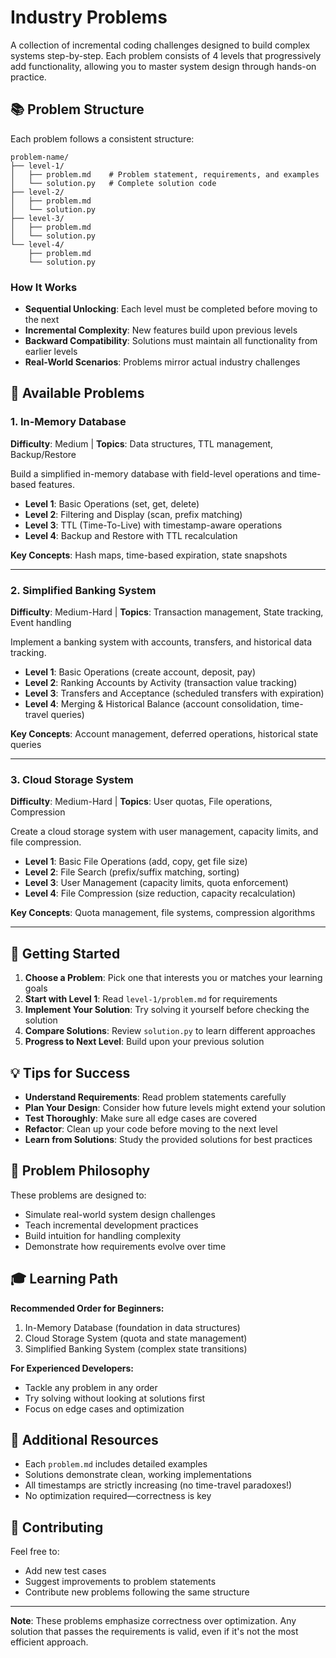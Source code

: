 # Industry Problems

A collection of incremental coding challenges designed to build complex systems step-by-step. Each problem consists of 4 levels that progressively add functionality, allowing you to master system design through hands-on practice.

## 📚 Problem Structure

Each problem follows a consistent structure:

```
problem-name/
├── level-1/
│   ├── problem.md    # Problem statement, requirements, and examples
│   └── solution.py   # Complete solution code
├── level-2/
│   ├── problem.md
│   └── solution.py
├── level-3/
│   ├── problem.md
│   └── solution.py
└── level-4/
    ├── problem.md
    └── solution.py
```

### How It Works

- **Sequential Unlocking**: Each level must be completed before moving to the next
- **Incremental Complexity**: New features build upon previous levels
- **Backward Compatibility**: Solutions must maintain all functionality from earlier levels
- **Real-World Scenarios**: Problems mirror actual industry challenges

## 🎯 Available Problems

### 1. In-Memory Database
**Difficulty**: Medium | **Topics**: Data structures, TTL management, Backup/Restore

Build a simplified in-memory database with field-level operations and time-based features.

- **Level 1**: Basic Operations (set, get, delete)
- **Level 2**: Filtering and Display (scan, prefix matching)
- **Level 3**: TTL (Time-To-Live) with timestamp-aware operations
- **Level 4**: Backup and Restore with TTL recalculation

**Key Concepts**: Hash maps, time-based expiration, state snapshots

---

### 2. Simplified Banking System
**Difficulty**: Medium-Hard | **Topics**: Transaction management, State tracking, Event handling

Implement a banking system with accounts, transfers, and historical data tracking.

- **Level 1**: Basic Operations (create account, deposit, pay)
- **Level 2**: Ranking Accounts by Activity (transaction value tracking)
- **Level 3**: Transfers and Acceptance (scheduled transfers with expiration)
- **Level 4**: Merging & Historical Balance (account consolidation, time-travel queries)

**Key Concepts**: Account management, deferred operations, historical state queries

---

### 3. Cloud Storage System
**Difficulty**: Medium-Hard | **Topics**: User quotas, File operations, Compression

Create a cloud storage system with user management, capacity limits, and file compression.

- **Level 1**: Basic File Operations (add, copy, get file size)
- **Level 2**: File Search (prefix/suffix matching, sorting)
- **Level 3**: User Management (capacity limits, quota enforcement)
- **Level 4**: File Compression (size reduction, capacity recalculation)

**Key Concepts**: Quota management, file systems, compression algorithms

---

## 🚀 Getting Started

1. **Choose a Problem**: Pick one that interests you or matches your learning goals
2. **Start with Level 1**: Read `level-1/problem.md` for requirements
3. **Implement Your Solution**: Try solving it yourself before checking the solution
4. **Compare Solutions**: Review `solution.py` to learn different approaches
5. **Progress to Next Level**: Build upon your previous solution

## 💡 Tips for Success

- **Understand Requirements**: Read problem statements carefully
- **Plan Your Design**: Consider how future levels might extend your solution
- **Test Thoroughly**: Make sure all edge cases are covered
- **Refactor**: Clean up your code before moving to the next level
- **Learn from Solutions**: Study the provided solutions for best practices

## 📝 Problem Philosophy

These problems are designed to:
- Simulate real-world system design challenges
- Teach incremental development practices
- Build intuition for handling complexity
- Demonstrate how requirements evolve over time

## 🎓 Learning Path

**Recommended Order for Beginners:**
1. In-Memory Database (foundation in data structures)
2. Cloud Storage System (quota and state management)
3. Simplified Banking System (complex state transitions)

**For Experienced Developers:**
- Tackle any problem in any order
- Try solving without looking at solutions first
- Focus on edge cases and optimization

## 📖 Additional Resources

- Each `problem.md` includes detailed examples
- Solutions demonstrate clean, working implementations
- All timestamps are strictly increasing (no time-travel paradoxes!)
- No optimization required—correctness is key

## 🤝 Contributing

Feel free to:
- Add new test cases
- Suggest improvements to problem statements
- Contribute new problems following the same structure

---

**Note**: These problems emphasize correctness over optimization. Any solution that passes the requirements is valid, even if it's not the most efficient approach.
